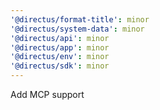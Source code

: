 ```yaml
---
'@directus/format-title': minor
'@directus/system-data': minor
'@directus/api': minor
'@directus/app': minor
'@directus/env': minor
'@directus/sdk': minor
---
```


Add MCP support
